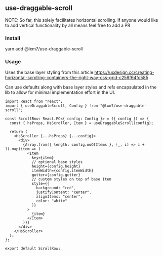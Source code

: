 ## use-draggable-scroll

NOTE: So far, this solely facilitates horizontal scrolling. If anyone would like to add vertical functionality by all means feel free to add a PR

### Install

yarn add @lxm7/use-draggable-scroll

### Usage
Uses the base layer styling from this article <a href='https://uxdesign.cc/creating-horizontal-scrolling-containers-the-right-way-css-grid-c256f64fc585'>https://uxdesign.cc/creating-horizontal-scrolling-containers-the-right-way-css-grid-c256f64fc585</a>

Can use defaults along with base layer styles and refs encapsulated in the lib to allow for minimal implementation effort in the UI.

```
import React from "react";
import { useDraggableScroll, Config } from "@lxm7/use-draggable-scroll";

const ScrollRow: React.FC<{ config: Config }> = ({ config }) => {
  const { hsProps, HsScroller, Item } = useDraggableScroll(config);

  return (
    <HsScroller {...hsProps} {...config}>
      <div>
        {Array.from({ length: config.noOfItems }, (_, i) => i + 1).map(item => (
          <Item
            key={item}
            // optional base styles
            height={config.height}
            itemWidth={config.itemWidth}
            gutter={config.gutter}
            // custom styles on top of base Item
            style={{
              background: "red",
              justifyContent: "center",
              alignItems: "center",
              color: "white"
            }}
          >
            {item}
          </Item>
        ))}
      </div>
    </HsScroller>
  );
};

export default ScrollRow;

```

